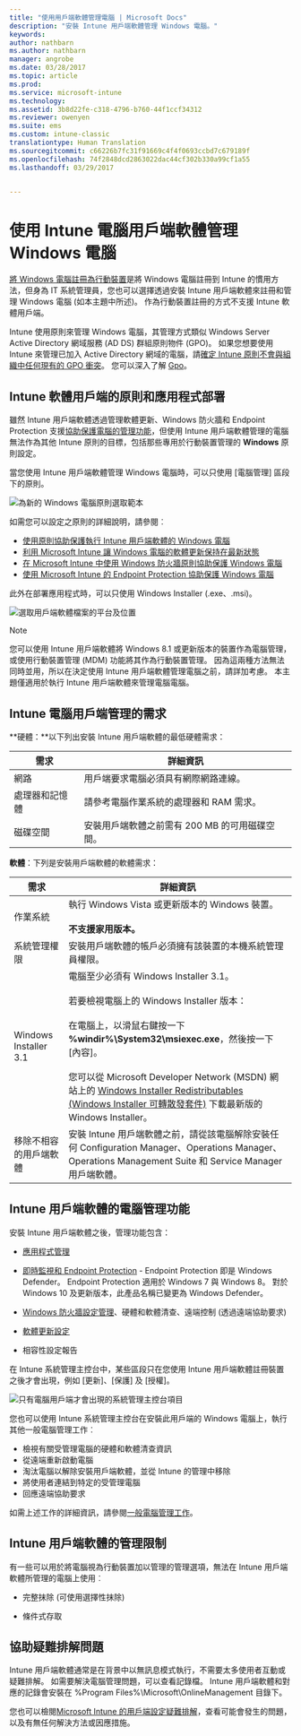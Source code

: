 ```yaml
---
title: "使用用戶端軟體管理電腦 | Microsoft Docs"
description: "安裝 Intune 用戶端軟體管理 Windows 電腦。"
keywords: 
author: nathbarn
ms.author: nathbarn
manager: angrobe
ms.date: 03/28/2017
ms.topic: article
ms.prod: 
ms.service: microsoft-intune
ms.technology: 
ms.assetid: 3b8d22fe-c318-4796-b760-44f1ccf34312
ms.reviewer: owenyen
ms.suite: ems
ms.custom: intune-classic
translationtype: Human Translation
ms.sourcegitcommit: c66226b7fc31f91669c4f4f0693ccbd7c679189f
ms.openlocfilehash: 74f2848dcd2863022dac44cf302b330a99cf1a55
ms.lasthandoff: 03/29/2017


---
```


# <a name="manage-windows-pcs-with-intune-pc-client-software"></a>使用 Intune 電腦用戶端軟體管理 Windows 電腦
[將 Windows 電腦註冊為行動裝置](set-up-windows-device-management-with-microsoft-intune.md)是將 Windows 電腦註冊到 Intune 的慣用方法，但身為 IT 系統管理員，您也可以選擇透過安裝 Intune 用戶端軟體來註冊和管理 Windows 電腦 (如本主題中所述)。 作為行動裝置註冊的方式不支援 Intune 軟體用戶端。

Intune 使用原則來管理 Windows 電腦，其管理方式類似 Windows Server Active Directory 網域服務 (AD DS) 群組原則物件 (GPO)。 如果您想要使用 Intune 來管理已加入 Active Directory 網域的電腦，請[確定 Intune 原則不會與組織中任何現有的 GPO 衝突](resolve-gpo-and-microsoft-intune-policy-conflicts.md)。 您可以深入了解 [Gpo](https://technet.microsoft.com/library/hh147307.aspx)。

## <a name="policies-and-app-deployments-for-the-intune-software-client"></a>Intune 軟體用戶端的原則和應用程式部署

雖然 Intune 用戶端軟體透過管理軟體更新、Windows 防火牆和 Endpoint Protection 支援[協助保護電腦的管理功能](policies-to-protect-windows-pcs-in-microsoft-intune.md)，但使用 Intune 用戶端軟體管理的電腦無法作為其他 Intune 原則的目標，包括那些專用於行動裝置管理的 **Windows** 原則設定。

當您使用 Intune 用戶端軟體管理 Windows 電腦時，可以只使用 [電腦管理] 區段下的原則。

  ![為新的 Windows 電腦原則選取範本](../media/select-template-for-pc-policy.png)

如需您可以設定之原則的詳細說明，請參閱︰

- [使用原則協助保護執行 Intune 用戶端軟體的 Windows 電腦](https://docs.microsoft.com/intune/deploy-use/policies-to-protect-windows-pcs-in-microsoft-intune)
- [利用 Microsoft Intune 讓 Windows 電腦的軟體更新保持在最新狀態](https://docs.microsoft.com/intune/deploy-use/keep-windows-pcs-up-to-date-with-software-updates-in-microsoft-intune)
- [在 Microsoft Intune 中使用 Windows 防火牆原則協助保護 Windows 電腦](https://docs.microsoft.com/intune/deploy-use/help-protect-windows-pcs-using-windows-firewall-policies-in-microsoft-intune)
- [使用 Microsoft Intune 的 Endpoint Protection 協助保護 Windows 電腦](https://docs.microsoft.com/intune/deploy-use/help-secure-windows-pcs-with-endpoint-protection-for-microsoft-intune)

此外在部署應用程式時，可以只使用 Windows Installer (.exe、.msi)。

  ![選取用戶端軟體檔案的平台及位置](../media/select-platform-of-software-files-for-pc-agent.png)

> [!NOTE]
> 您可以使用 Intune 用戶端軟體將 Windows 8.1 或更新版本的裝置作為電腦管理，或使用行動裝置管理 (MDM) 功能將其作為行動裝置管理。 因為這兩種方法無法同時並用，所以在決定使用 Intune 用戶端軟體管理電腦之前，請詳加考慮。 本主題僅適用於執行 Intune 用戶端軟體來管理電腦電腦。

## <a name="requirements-for-intune-pc-client-management"></a>Intune 電腦用戶端管理的需求

**硬體：**以下列出安裝 Intune 用戶端軟體的最低硬體需求：

|需求|詳細資訊|
|---------------|--------------------|
|網路|用戶端要求電腦必須具有網際網路連線。|
|處理器和記憶體|請參考電腦作業系統的處理器和 RAM 需求。|
|磁碟空間|安裝用戶端軟體之前需有 200 MB 的可用磁碟空間。|

**軟體**：下列是安裝用戶端軟體的軟體需求：

|需求|詳細資訊|
|---------------|--------------------|
|作業系統 | 執行 Windows Vista 或更新版本的 Windows 裝置。 </br></br>**不支援家用版本。**|
|系統管理權限|安裝用戶端軟體的帳戶必須擁有該裝置的本機系統管理員權限。|
|Windows Installer 3.1|電腦至少必須有 Windows Installer 3.1。<br /><br />若要檢視電腦上的 Windows Installer 版本：<br /><br />  在電腦上，以滑鼠右鍵按一下 **%windir%\System32\msiexec.exe**，然後按一下 [內容]。<br /><br />您可以從 Microsoft Developer Network (MSDN) 網站上的 [Windows Installer Redistributables (Windows Installer 可轉散發套件)](http://go.microsoft.com/fwlink/?LinkID=234258) 下載最新版的 Windows Installer。|
|移除不相容的用戶端軟體|安裝 Intune 用戶端軟體之前，請從該電腦解除安裝任何 Configuration Manager、Operations Manager、Operations Management Suite 和 Service Manager 用戶端軟體。|

## <a name="computer-management-capabilities-with-the-intune-client-software"></a>Intune 用戶端軟體的電腦管理功能

安裝 Intune 用戶端軟體之後，管理功能包含：

- [應用程式管理](deploy-apps-in-microsoft-intune.md)

- [即時監視和 Endpoint Protection](help-secure-windows-pcs-with-endpoint-protection-for-microsoft-intune.md) - Endpoint Protection 即是 Windows Defender。 Endpoint Protection 適用於 Windows 7 與 Windows 8。 對於 Windows 10 及更新版本，此產品名稱已變更為 Windows Defender。

- [Windows 防火牆設定管理](help-protect-windows-pcs-using-windows-firewall-policies-in-microsoft-intune.md)、硬體和軟體清查、遠端控制 (透過遠端協助要求)

- [軟體更新設定](keep-windows-pcs-up-to-date-with-software-updates-in-microsoft-intune.md)

- 相容性設定報告

在 Intune 系統管理主控台中，某些區段只在您使用 Intune 用戶端軟體註冊裝置之後才會出現，例如 [更新]、[保護] 及 [授權]。

  ![只有電腦用戶端才會出現的系統管理主控台項目](../media/admin-console-settings-only-for-pc-agent.png)

您也可以使用 Intune 系統管理主控台在安裝此用戶端的 Windows 電腦上，執行其他一般電腦管理工作︰

-   檢視有關受管理電腦的硬體和軟體清查資訊
-   從遠端重新啟動電腦
-   淘汰電腦以解除安裝用戶端軟體，並從 Intune 的管理中移除
-   將使用者連結到特定的受管理電腦
-   回應遠端協助要求

如需上述工作的詳細資訊，請參閱[一般電腦管理工作](common-windows-pc-management-tasks-with-the-microsoft-intune-computer-client.md)。

## <a name="management-limitations-of-the-intune-client-software"></a>Intune 用戶端軟體的管理限制

有一些可以用於將電腦視為行動裝置加以管理的管理選項，無法在 Intune 用戶端軟體所管理的電腦上使用︰

-   完整抹除 (可使用選擇性抹除)

-   條件式存取

## <a name="help-with-troubleshooting"></a>協助疑難排解問題

Intune 用戶端軟體通常是在背景中以無訊息模式執行，不需要太多使用者互動或疑難排解。 如需要解決電腦管理問題，可以查看記錄檔。 Intune 用戶端軟體和對應的記錄會安裝在 %Program Files%\Microsoft\OnlineManagement 目錄下。

您也可以檢閱[Microsoft Intune 的用戶端設定疑難排解](/intune/troubleshoot/troubleshoot-client-setup-in-microsoft-intune)，查看可能會發生的問題，以及有無任何解決方法或因應措施。

